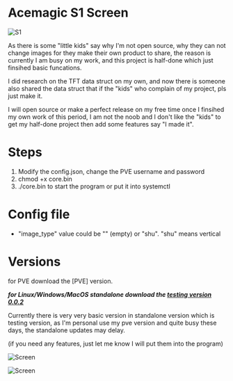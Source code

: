 # Acemagic S1 Screen

![S1](product.png "S1")


As there is some "little kids" say why I'm not open source, why they can not change images for they make their own product to share, the reason is currently I am busy on my work, and this project is half-done which just finsihed basic funcations. 

I did research on the TFT data struct on my own, and now there is someone also shared the data struct that if the "kids" who complain of my project, pls just make it.

I will open source or make a perfect release on my free time once I finsihed my own work of this period, I am not the noob and I don't like the "kids" to get my half-done project then add some features say "I made it".

# Steps

1. Modify the config.json, change the PVE username and password
2. chmod +x core.bin
3. ./core.bin to start the program or put it into systemctl
# Config file

- "image_type" value could be "" (empty) or "shu". "shu" means vertical

# Versions

for PVE download the [PVE] version.

***for Linux/Windows/MacOS standalone download the [testing version 0.0.2](https://github.com/nov30th/s1-mini-computer-tft-screen-release/releases/tag/v0.0.2)***

Currently there is very very basic version in standalone version which is testing version, as I'm personal use my pve version and quite busy these days, the standalone updates may delay.

(if you need any features, just let me know I will put them into the program)

![Screen](1st.png "Screen")

![Screen](2nd.png "Screen")
